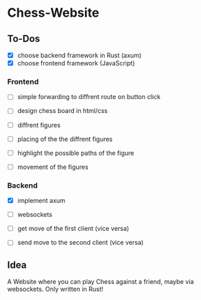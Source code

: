 # Chess-Website

 ## To-Dos

  - [x] choose backend framework in Rust (axum)
  - [x] choose frontend framework (JavaScript)
  
  ### Frontend

   - [ ] simple forwarding to diffrent route on button click

   - [ ] design chess board in html/css

   - [ ] diffrent figures
   - [ ] placing of the the diffrent figures

   - [ ] highlight the possible paths of the figure

   - [ ] movement of the figures

  ### Backend

   - [x] implement axum

   - [ ] websockets

   - [ ] get move of the first client (vice versa)
   - [ ] send move to the second client (vice versa)



 ## Idea

  A Website where you can play Chess against a friend, maybe via websockets.
  Only written in Rust!
